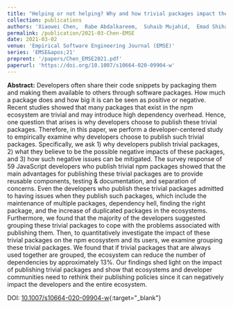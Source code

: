 ```yaml
---
title: "Helping or not helping? Why and how trivial packages impact the npm ecosystem"
collection: publications
authors: 'Xiaowei Chen,  Rabe Abdalkareem,  Suhaib Mujahid,  Emad Shihab,  Xin Xia'
permalink: /publication/2021-03-Chen-EMSE
date: 2021-03-02
venue: 'Empirical Software Engineering Journal (EMSE)'
series: 'EMSE&apos;21'
preprent: '/papers/Chen_EMSE2021.pdf'
paperurl: 'https://doi.org/10.1007/s10664-020-09904-w'
---
```

 **Abstract:**  Developers often share their code snippets by packaging them and making them available to others through software packages. How much a package does and how big it is can be seen as positive or negative. Recent studies showed that many packages that exist in the npm ecosystem are trivial and may introduce high dependency overhead. Hence, one question that arises is why developers choose to publish these trivial packages. Therefore, in this paper, we perform a developer-centered study to empirically examine why developers choose to publish such trivial packages. Specifically, we ask 1) why developers publish trivial packages, 2) what they believe to be the possible negative impacts of these packages, and 3) how such negative issues can be mitigated. The survey response of 59 JavaScript developers who publish trivial npm packages showed that the main advantages for publishing these trivial packages are to provide reusable components, testing &amp; documentation, and separation of concerns. Even the developers who publish these trivial packages admitted to having issues when they publish such packages, which include the maintenance of multiple packages, dependency hell, finding the right package, and the increase of duplicated packages in the ecosystems. Furthermore, we found that the majority of the developers suggested grouping these trivial packages to cope with the problems associated with publishing them. Then, to quantitatively investigate the impact of these trivial packages on the npm ecosystem and its users, we examine grouping these trivial packages. We found that if trivial packages that are always used together are grouped, the ecosystem can reduce the number of dependencies by approximately 13%. Our findings shed light on the impact of publishing trivial packages and show that ecosystems and developer communities need to rethink their publishing policies since it can negatively impact the developers and the entire ecosystem.

DOI: [10.1007/s10664-020-09904-w](https://doi.org/10.1007/s10664-020-09904-w){:target="_blank"}
